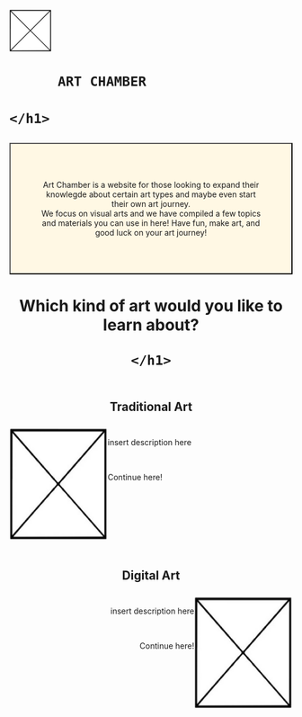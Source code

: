 <!DOCTYPE html>
<html>

<head>
  <title> Art Chamber </title>
  <meta charset="utf-8">
  <meta name="viewport" content="width=device-width"> 
  <link href="style.css" rel="stylesheet" type="text/css" />
    <style>
.Description {
  border: 2px outset black;
  background-color: #fff8e4;    
  text-align: center;
  padding: 50px
}
.{
  
}
    </style>
</head>
  
<body>

  <div>
    <h1>
      <img 
        alt="Art Chamber Logo"
        title= "Art Chamber Logo"
        src="images\blank logo.png"
        width= "75" height= "75"
      />
    
          ART CHAMBER
      
    </h1>
  </div>
  <div class="Description">
  <p>
    Art Chamber is a website for those looking to expand their knowlegde about certain art types and maybe even start their own art journey. <br>We focus on visual arts and we have compiled a few topics and materials you can use in here! Have fun, make art, and good luck on your art journey! 
  </p>
</div>
  <div>
    <h1 style="text-align:center;">
      Which kind of art would you like to learn about? 
      
    </h1>
  </div>

  <div >
    <div>
      <h2 style="text-align:center;">
        <br>Traditional Art <br><br>
        <img
          align= "left"
          alt="Traditional art random pic"
          title= "Traditional art random pic"
          src="images\blank logo.png"
          width= "175" height= "200"
        />
        </h2>
    </div>  
    <div>
      <p style="clear: right; text-align: left;"> insert description here</p> <br>
      <p> Continue here! </p>
      </div>  
    
  </div>
  
  <div>
    <div>
      <h2 style="text-align:center;">
        <br clear=all><br><br>Digital Art <br><br>
        <img
          align= "right"
          alt="Traditional art random pic"
          title= "Traditional art random pic"
          src="images\blank logo.png"
          width= "175" height= "200"
        />
        </h2>
    </div>  
    <div>
      <p style="text-align: right;"> insert description here</p> <br>
      <p style="text-align: right;"> Continue here! </p>
      </div>  
    
  </div>
    

</body>
</html>
